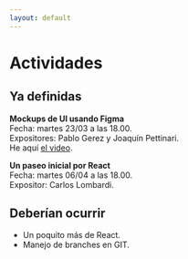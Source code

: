 ```yaml
---
layout: default
---
```


# Actividades

## Ya definidas

**Mockups de UI usando Figma**  
Fecha: martes 23/03 a las 18.00.  
Expositores: Pablo Gerez y Joaquín Pettinari.  
He aquí [el video](https://drive.google.com/file/d/1cUTDRfaw6aD7rbt3z8GpmbJN4gfjHqFF/view).

**Un paseo inicial por React**  
Fecha: martes 06/04 a las 18.00.  
Expositor: Carlos Lombardi.


## Deberían ocurrir
- Un poquito más de React.
- Manejo de branches en GIT.


